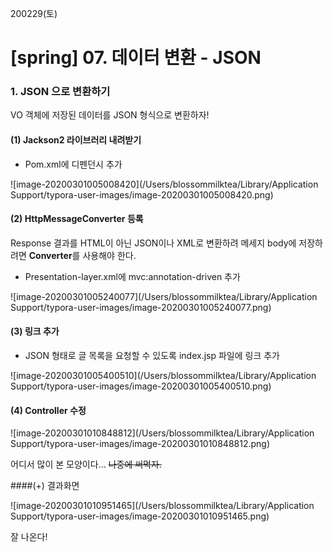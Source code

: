 200229(토)

# [spring] 07. 데이터 변환 - JSON



### 1. JSON 으로 변환하기

VO 객체에 저장된 데이터를 JSON 형식으로 변환하자!



#### (1) Jackson2 라이브러리 내려받기

- Pom.xml에 디펜던시 추가

![image-20200301005008420](/Users/blossommilktea/Library/Application Support/typora-user-images/image-20200301005008420.png)



#### (2) HttpMessageConverter 등록

Response 결과를 HTML이 아닌 JSON이나 XML로 변환하려 메세지 body에 저장하려면 **Converter**를 사용해야 한다.



- Presentation-layer.xml에 mvc:annotation-driven 추가

![image-20200301005240077](/Users/blossommilktea/Library/Application Support/typora-user-images/image-20200301005240077.png)



#### (3) 링크 추가

- JSON 형태로 글 목록을 요청할 수 있도록 index.jsp 파일에 링크 추가

![image-20200301005400510](/Users/blossommilktea/Library/Application Support/typora-user-images/image-20200301005400510.png)



#### (4) Controller 수정

![image-20200301010848812](/Users/blossommilktea/Library/Application Support/typora-user-images/image-20200301010848812.png)

어디서 많이 본 모양이다... ~~나중에 써먹자.~~



####(+) 결과화면

![image-20200301010951465](/Users/blossommilktea/Library/Application Support/typora-user-images/image-20200301010951465.png)

잘 나온다!